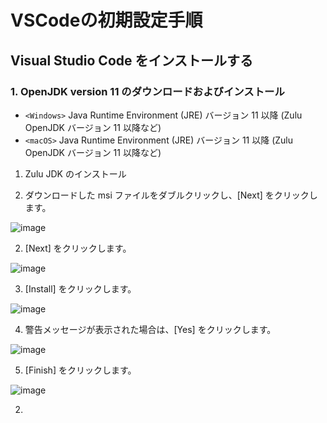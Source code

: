 # VSCodeの初期設定手順
## Visual Studio Code をインストールする
### 1. OpenJDK version 11 のダウンロードおよびインストール

- ```<Windows>```
Java Runtime Environment (JRE) バージョン 11 以降 (Zulu OpenJDK バージョン 11 以降など)
- ```<macOS>```
Java Runtime Environment (JRE) バージョン 11 以降 (Zulu OpenJDK バージョン 11 以降など) 

 
1. Zulu JDK のインストール

  1. ダウンロードした msi ファイルをダブルクリックし、[Next] をクリックします。
  
  ![image](https://user-images.githubusercontent.com/42022387/187849534-0e6b8430-b1a8-40e7-a79f-d5f5168720ee.png)

  2. [Next] をクリックします。
  
  ![image](https://user-images.githubusercontent.com/42022387/187849569-2b2b9423-c7aa-4a3f-b19f-e75256e98924.png)

  3. [Install] をクリックします。
  
  ![image](https://user-images.githubusercontent.com/42022387/187849606-8f32342e-0d69-4964-9f57-3a12eb71e45c.png)

  4. 警告メッセージが表示された場合は、[Yes] をクリックします。
  
  ![image](https://user-images.githubusercontent.com/42022387/187849663-43377b4b-3f00-440f-b9c5-baf794d7e872.png)

  5. [Finish] をクリックします。
  
  ![image](https://user-images.githubusercontent.com/42022387/187849694-07ffcfcc-3bec-4674-80ee-096d238184c9.png)

2. 
